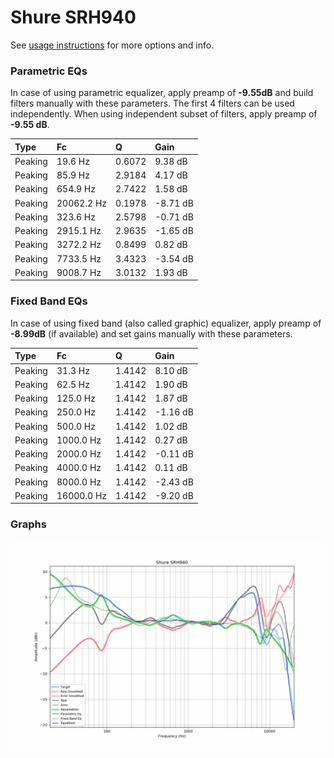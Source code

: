 # Shure SRH940
See [usage instructions](https://github.com/jaakkopasanen/AutoEq#usage) for more options and info.

### Parametric EQs
In case of using parametric equalizer, apply preamp of **-9.55dB** and build filters manually
with these parameters. The first 4 filters can be used independently.
When using independent subset of filters, apply preamp of **-9.55 dB**.

| Type    | Fc         |      Q | Gain     |
|:--------|:-----------|:-------|:---------|
| Peaking | 19.6 Hz    | 0.6072 | 9.38 dB  |
| Peaking | 85.9 Hz    | 2.9184 | 4.17 dB  |
| Peaking | 654.9 Hz   | 2.7422 | 1.58 dB  |
| Peaking | 20062.2 Hz | 0.1978 | -8.71 dB |
| Peaking | 323.6 Hz   | 2.5798 | -0.71 dB |
| Peaking | 2915.1 Hz  | 2.9635 | -1.65 dB |
| Peaking | 3272.2 Hz  | 0.8499 | 0.82 dB  |
| Peaking | 7733.5 Hz  | 3.4323 | -3.54 dB |
| Peaking | 9008.7 Hz  | 3.0132 | 1.93 dB  |

### Fixed Band EQs
In case of using fixed band (also called graphic) equalizer, apply preamp of **-8.99dB**
(if available) and set gains manually with these parameters.

| Type    | Fc         |      Q | Gain     |
|:--------|:-----------|:-------|:---------|
| Peaking | 31.3 Hz    | 1.4142 | 8.10 dB  |
| Peaking | 62.5 Hz    | 1.4142 | 1.90 dB  |
| Peaking | 125.0 Hz   | 1.4142 | 1.87 dB  |
| Peaking | 250.0 Hz   | 1.4142 | -1.16 dB |
| Peaking | 500.0 Hz   | 1.4142 | 1.02 dB  |
| Peaking | 1000.0 Hz  | 1.4142 | 0.27 dB  |
| Peaking | 2000.0 Hz  | 1.4142 | -0.11 dB |
| Peaking | 4000.0 Hz  | 1.4142 | 0.11 dB  |
| Peaking | 8000.0 Hz  | 1.4142 | -2.43 dB |
| Peaking | 16000.0 Hz | 1.4142 | -9.20 dB |

### Graphs
![](./Shure%20SRH940.png)